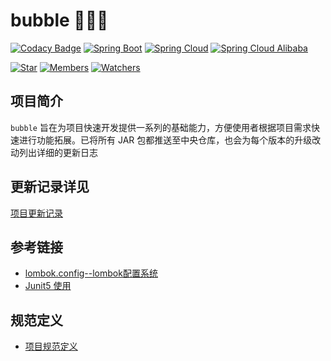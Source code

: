 # bubble 🎉🎉🎉

[![Codacy Badge](https://api.codacy.com/project/badge/Grade/63f51f8ee55f42bd8284c1c04e2b6f7d)](https://app.codacy.com/manual/fxbin/bubble-fireworks?utm_source=github.com&utm_medium=referral&utm_content=fxbin/bubble-fireworks&utm_campaign=Badge_Grade_Settings)
[![Spring Boot](https://img.shields.io/badge/SpringBoot-2.7.14-brightgreen.svg)](https://github.com/spring-projects/spring-boot)
[![Spring Cloud](https://img.shields.io/badge/SpringCloud-2021.0.8-brightgreen.svg)](https://github.com/spring-cloud)
[![Spring Cloud Alibaba](https://img.shields.io/badge/SpringCloudAlibaba-2021.0.5.0-brightgreen.svg)](https://github.com/alibaba/spring-cloud-alibaba)

[![Star](https://img.shields.io/github/stars/fxbin/bubble-fireworks.svg?label=Stars&style=social)](https://github.com/fxbin/bubble-fireworks/stargazers)
[![Members](https://img.shields.io/github/forks/fxbin/bubble-fireworks.svg?label=Fork&style=social)](https://github.com/fxbin/bubble-fireworks/network/members)
[![Watchers](https://img.shields.io/github/watchers/fxbin/bubble-fireworks.svg?label=Watch&style=social)](https://github.com/fxbin/bubble-fireworks/watchers)

## 项目简介

`bubble` 旨在为项目快速开发提供一系列的基础能力，方便使用者根据项目需求快速进行功能拓展。已将所有 JAR 包都推送至中央仓库，也会为每个版本的升级改动列出详细的更新日志

## 更新记录详见
[项目更新记录](CHANGELOG.md)

## 参考链接
* [lombok.config--lombok配置系统](https://www.freesion.com/article/8894123984/)
* [Junit5 使用](https://www.morcat.cn/archives/junit5)

## 规范定义
* [项目规范定义](docs/规范定义.md)
